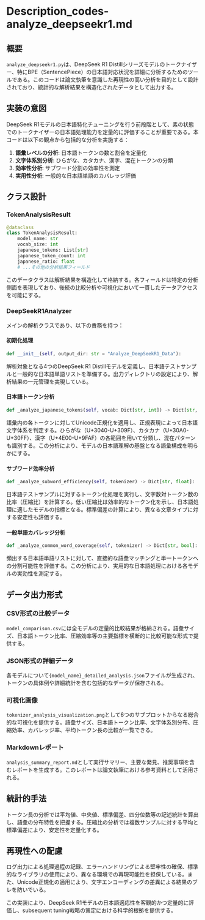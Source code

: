 # Description_codes-analyze_deepseekr1.md

## 概要

`analyze_deepseekr1.py`は、DeepSeek R1 Distillシリーズモデルのトークナイザー、特にBPE（SentencePiece）の日本語対応状況を詳細に分析するためのツールである。このコードは論文執筆を意識した再現性の高い分析を目的として設計されており、統計的な解析結果を構造化されたデータとして出力する。

## 実装の意図

DeepSeek R1モデルの日本語特化チューニングを行う前段階として、素の状態でのトークナイザーの日本語処理能力を定量的に評価することが重要である。本コードは以下の観点から包括的な分析を実施する：

1. **語彙レベルの分析**: 日本語トークンの数と割合を定量化
2. **文字体系別分析**: ひらがな、カタカナ、漢字、混在トークンの分類
3. **効率性分析**: サブワード分割の効率性を測定
4. **実用性分析**: 一般的な日本語単語のカバレッジ評価

## クラス設計

### TokenAnalysisResult

```python
@dataclass
class TokenAnalysisResult:
    model_name: str
    vocab_size: int
    japanese_tokens: List[str]
    japanese_token_count: int
    japanese_ratio: float
    # ...その他の分析結果フィールド
```

このデータクラスは解析結果を構造化して格納する。各フィールドは特定の分析側面を表現しており、後続の比較分析や可視化において一貫したデータアクセスを可能にする。

### DeepSeekR1Analyzer

メインの解析クラスであり、以下の責務を持つ：

#### 初期化処理
```python
def __init__(self, output_dir: str = "Analyze_DeepSeekR1_Data"):
```

解析対象となる4つのDeepSeek R1 Distillモデルを定義し、日本語テストサンプルと一般的な日本語単語リストを準備する。出力ディレクトリの設定により、解析結果の一元管理を実現している。

#### 日本語トークン分析
```python
def _analyze_japanese_tokens(self, vocab: Dict[str, int]) -> Dict[str, List[str]]:
```

語彙内の各トークンに対してUnicode正規化を適用し、正規表現によって日本語文字体系を判定する。ひらがな（U+3040-U+309F）、カタカナ（U+30A0-U+30FF）、漢字（U+4E00-U+9FAF）の各範囲を用いて分類し、混在パターンも識別する。この分析により、モデルの日本語理解の基盤となる語彙構成を明らかにする。

#### サブワード効率分析
```python
def _analyze_subword_efficiency(self, tokenizer) -> Dict[str, float]:
```

日本語テストサンプルに対するトークン化処理を実行し、文字数対トークン数の比率（圧縮比）を計算する。低い圧縮比は効率的なトークン化を示し、日本語処理に適したモデルの指標となる。標準偏差の計算により、異なる文章タイプに対する安定性も評価する。

#### 一般単語カバレッジ分析
```python
def _analyze_common_word_coverage(self, tokenizer) -> Dict[str, bool]:
```

頻出する日本語単語リストに対して、直接的な語彙マッチングと単一トークンへの分割可能性を評価する。この分析により、実用的な日本語処理における各モデルの実効性を測定する。

## データ出力形式

### CSV形式の比較データ
`model_comparison.csv`には全モデルの定量的比較結果が格納される。語彙サイズ、日本語トークン比率、圧縮効率等の主要指標を横断的に比較可能な形式で提供する。

### JSON形式の詳細データ
各モデルについて`{model_name}_detailed_analysis.json`ファイルが生成され、トークンの具体例や詳細統計を含む包括的なデータが保存される。

### 可視化画像
`tokenizer_analysis_visualization.png`として6つのサブプロットからなる総合的な可視化を提供する。語彙サイズ、日本語トークン比率、文字体系別分布、圧縮効率、カバレッジ率、平均トークン長の比較が一覧できる。

### Markdownレポート
`analysis_summary_report.md`として実行サマリー、主要な発見、推奨事項を含むレポートを生成する。このレポートは論文執筆における参考資料として活用される。

## 統計的手法

トークン長の分析では平均値、中央値、標準偏差、四分位数等の記述統計を算出し、語彙の分布特性を把握する。圧縮比の分析では複数サンプルに対する平均と標準偏差により、安定性を定量化する。

## 再現性への配慮

ログ出力による処理過程の記録、エラーハンドリングによる堅牢性の確保、標準的なライブラリの使用により、異なる環境での再現可能性を担保している。また、Unicode正規化の適用により、文字エンコーディングの差異による結果のブレを防いでいる。

この実装により、DeepSeek R1モデルの日本語適応性を客観的かつ定量的に評価し、subsequent tuning戦略の策定における科学的根拠を提供する。
